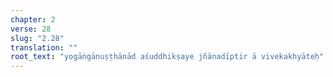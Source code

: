 ```yaml
---
chapter: 2
verse: 28
slug: "2.28"
translation: ""
root_text: "yogāṅgānuṣṭhānād aśuddhikṣaye jñānadīptir ā vivekakhyāteḥ"
---
```



